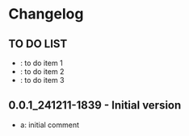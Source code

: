 # Changelog 

## TO DO LIST
- : to do item 1
- : to do item 2
- : to do item 3

## 0.0.1_241211-1839 - Initial version
- a: initial comment
